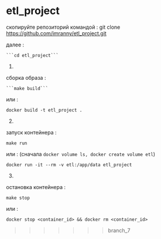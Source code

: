 # etl_project

скопируйте репозиторий командой :
git clone https://github.com/imranny/etl_project.git

далее :

    ```cd etl_project``` 
1.
сборка образа :

    ```make build``` 
или :
```
docker build -t etl_project .
```

2.
запуск контейнера : 

```
make run
```
или : (сначала ```docker volume ls, docker create volume etl```)

```
docker run -it --rm -v etl:/app/data etl_project
```

3.
остановка контейнера :
```
make stop
```

или : 
```
docker stop <container_id> && docker rm <container_id>
```


>>>>>>> branch_7
